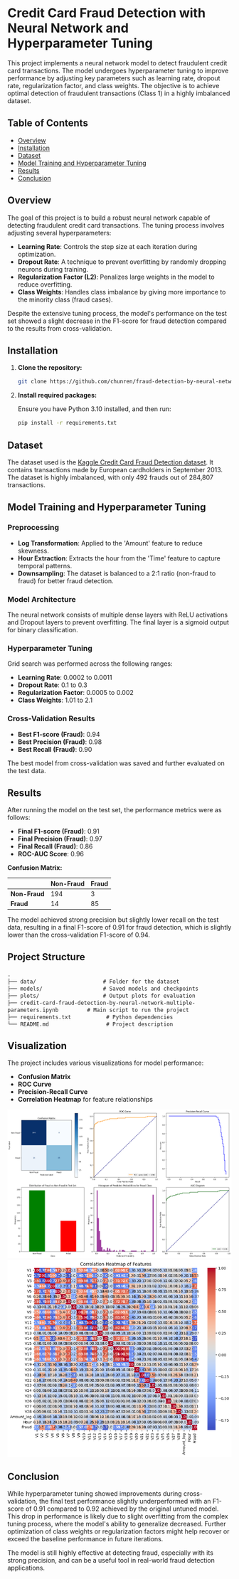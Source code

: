 
# Credit Card Fraud Detection with Neural Network and Hyperparameter Tuning

This project implements a neural network model to detect fraudulent credit card transactions. The model undergoes hyperparameter tuning to improve performance by adjusting key parameters such as learning rate, dropout rate, regularization factor, and class weights. The objective is to achieve optimal detection of fraudulent transactions (Class 1) in a highly imbalanced dataset.

## Table of Contents
- [Overview](#overview)
- [Installation](#installation)
- [Dataset](#dataset)
- [Model Training and Hyperparameter Tuning](#model-training-and-hyperparameter-tuning)
- [Results](#results)
- [Conclusion](#conclusion)

## Overview
The goal of this project is to build a robust neural network capable of detecting fraudulent credit card transactions. The tuning process involves adjusting several hyperparameters:
- **Learning Rate**: Controls the step size at each iteration during optimization.
- **Dropout Rate**: A technique to prevent overfitting by randomly dropping neurons during training.
- **Regularization Factor (L2)**: Penalizes large weights in the model to reduce overfitting.
- **Class Weights**: Handles class imbalance by giving more importance to the minority class (fraud cases).

Despite the extensive tuning process, the model's performance on the test set showed a slight decrease in the F1-score for fraud detection compared to the results from cross-validation.

## Installation

1. **Clone the repository:**

   ```bash
   git clone https://github.com/chunren/fraud-detection-by-neural-network-multiple-paramters.git
   ```

2. **Install required packages:**

   Ensure you have Python 3.10 installed, and then run:

   ```bash
   pip install -r requirements.txt
   ```

## Dataset

The dataset used is the [Kaggle Credit Card Fraud Detection dataset](https://www.kaggle.com/mlg-ulb/creditcardfraud). It contains transactions made by European cardholders in September 2013. The dataset is highly imbalanced, with only 492 frauds out of 284,807 transactions.

## Model Training and Hyperparameter Tuning

### Preprocessing
- **Log Transformation**: Applied to the 'Amount' feature to reduce skewness.
- **Hour Extraction**: Extracts the hour from the 'Time' feature to capture temporal patterns.
- **Downsampling**: The dataset is balanced to a 2:1 ratio (non-fraud to fraud) for better fraud detection.

### Model Architecture
The neural network consists of multiple dense layers with ReLU activations and Dropout layers to prevent overfitting. The final layer is a sigmoid output for binary classification.

### Hyperparameter Tuning
Grid search was performed across the following ranges:
- **Learning Rate**: 0.0002 to 0.0011
- **Dropout Rate**: 0.1 to 0.3
- **Regularization Factor**: 0.0005 to 0.002
- **Class Weights**: 1.01 to 2.1

### Cross-Validation Results
- **Best F1-score (Fraud)**: 0.94
- **Best Precision (Fraud)**: 0.98
- **Best Recall (Fraud)**: 0.90

The best model from cross-validation was saved and further evaluated on the test data.

## Results

After running the model on the test set, the performance metrics were as follows:
- **Final F1-score (Fraud)**: 0.91
- **Final Precision (Fraud)**: 0.97
- **Final Recall (Fraud)**: 0.86
- **ROC-AUC Score**: 0.96

**Confusion Matrix:**

|               | Non-Fraud | Fraud |
|---------------|-----------|-------|
| **Non-Fraud** | 194       | 3     |
| **Fraud**     | 14        | 85    |

The model achieved strong precision but slightly lower recall on the test data, resulting in a final F1-score of 0.91 for fraud detection, which is slightly lower than the cross-validation F1-score of 0.94.

## Project Structure

```
.
├── data/                     # Folder for the dataset
├── models/                   # Saved models and checkpoints
├── plots/                    # Output plots for evaluation
├── credit-card-fraud-detection-by-neural-network-multiple-parameters.ipynb         # Main script to run the project
├── requirements.txt           # Python dependencies
└── README.md                  # Project description
```

## Visualization

The project includes various visualizations for model performance:

- **Confusion Matrix**
- **ROC Curve**
- **Precision-Recall Curve**
- **Correlation Heatmap** for feature relationships

![Performance Diagrams](./plots/performance-diagrams.png)
![Correlation Heatmap](./plots/Correlation-Heatmap-of-Features.png)

## Conclusion

While hyperparameter tuning showed improvements during cross-validation, the final test performance slightly underperformed with an F1-score of 0.91 compared to 0.92 achieved by the original untuned model. This drop in performance is likely due to slight overfitting from the complex tuning process, where the model's ability to generalize decreased. Further optimization of class weights or regularization factors might help recover or exceed the baseline performance in future iterations.

The model is still highly effective at detecting fraud, especially with its strong precision, and can be a useful tool in real-world fraud detection applications.

